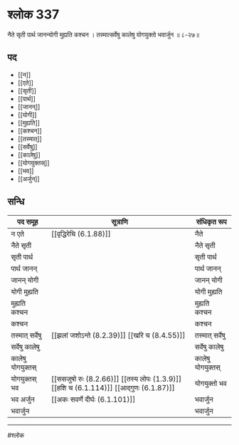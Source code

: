 # श्लोक 337

नैते सृती पार्थ जानन्योगी मुह्यति कश्चन ।
तस्मात्सर्वेषु कालेषु योगयुक्तो भवार्जुन ॥ ८-२७॥


## पद 

- [[न]]
- [[एते]]
- [[सृती]]
- [[पार्थ]]
- [[जानन्]]
- [[योगी]]
- [[मुह्यति]]
- [[कश्चन]]
- [[तस्मात्]]
- [[सर्वेषु]]
- [[कालेषु]]
- [[योगयुक्तस्]]
- [[भव]]
- [[अर्जुन]]

## सन्धि

| पद समूह | सूत्राणि | संधिकृत रूप |
| ----- | ----- | ----- |
| न एते |  [[वृद्धिरेचि (6.1.88)]] | नैते |
| नैते सृती |  | नैते सृती |
| सृती पार्थ |  | सृती पार्थ |
| पार्थ जानन् |  | पार्थ जानन् |
| जानन् योगी |  | जानन् योगी |
| योगी मुह्यति |  | योगी मुह्यति |
| मुह्यति कश्चन |  | मुह्यति कश्चन |
| कश्चन |  | कश्चन |
| तस्मात् सर्वेषु |  [[झलां जशोऽन्ते (8.2.39)]] [[खरि च (8.4.55)]] | तस्मात् सर्वेषु |
| सर्वेषु कालेषु |  | सर्वेषु कालेषु |
| कालेषु योगयुक्तस् |  | कालेषु योगयुक्तस् |
| योगयुक्तस् भव |  [[ससजुषो रुः (8.2.66)]] [[तस्य लोपः (1.3.9)]] [[हशि च (6.1.114)]] [[आद्गुणः (6.1.87)]] | योगयुक्तो भव |
| भव अर्जुन |  [[अकः सवर्णे दीर्घः (6.1.101)]] | भवार्जुन |
| भवार्जुन |  | भवार्जुन |


---

#श्लोक